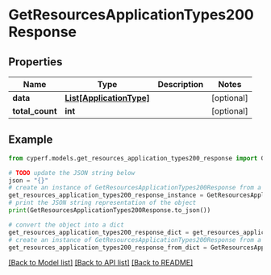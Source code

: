 # GetResourcesApplicationTypes200Response


## Properties

Name | Type | Description | Notes
------------ | ------------- | ------------- | -------------
**data** | [**List[ApplicationType]**](ApplicationType.md) |  | [optional] 
**total_count** | **int** |  | [optional] 

## Example

```python
from cyperf.models.get_resources_application_types200_response import GetResourcesApplicationTypes200Response

# TODO update the JSON string below
json = "{}"
# create an instance of GetResourcesApplicationTypes200Response from a JSON string
get_resources_application_types200_response_instance = GetResourcesApplicationTypes200Response.from_json(json)
# print the JSON string representation of the object
print(GetResourcesApplicationTypes200Response.to_json())

# convert the object into a dict
get_resources_application_types200_response_dict = get_resources_application_types200_response_instance.to_dict()
# create an instance of GetResourcesApplicationTypes200Response from a dict
get_resources_application_types200_response_from_dict = GetResourcesApplicationTypes200Response.from_dict(get_resources_application_types200_response_dict)
```
[[Back to Model list]](../README.md#documentation-for-models) [[Back to API list]](../README.md#documentation-for-api-endpoints) [[Back to README]](../README.md)


